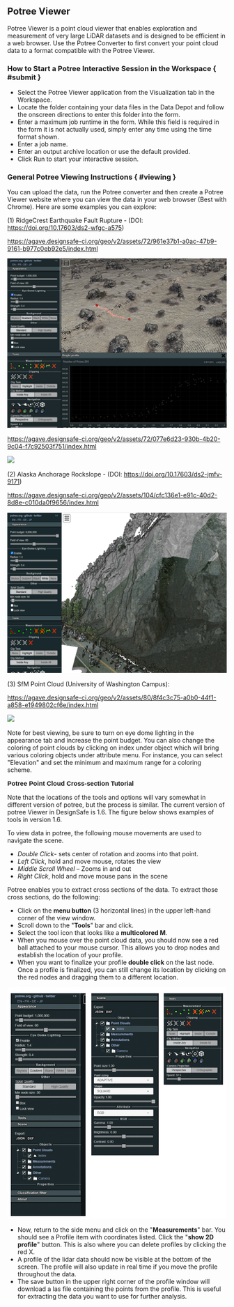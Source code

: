 ## Potree Viewer
<a name="potree-viewer-user-guide"></a><!-- old heading name/id -->

Potree Viewer is a point cloud viewer that enables exploration and measurement of very large LiDAR datasets and is designed to be efficient in a web browser. Use the Potree Converter to first convert your point cloud data to a format compatible with the Potree Viewer.

### How to Start a Potree Interactive Session in the Workspace { #submit }

<ul>
<li>Select the Potree Viewer application from the Visualization tab in the Workspace.</li>
<li>Locate the folder containing your data files in the Data Depot and follow the onscreen directions to enter this folder into the form.</li>
<li>Enter a maximum job runtime in the form. While this field is required in the form it is not actually used, simply enter any time using the time format shown.</li>
<li>Enter a job name.</li>
<li>Enter an output archive location or use the default provided.</li>
<li>Click Run to start your interactive session.</li>
</ul>

### General Potree Viewing Instructions { #viewing }

You can upload the data, run the Potree converter and then create a Potree Viewer website where you can view the data in your web browser (Best with Chrome). Here are some examples you can explore:

(1) RidgeCrest Earthquake Fault Rupture - (DOI: <a data-ng-href="https://doi.org/10.17603/ds2-wfgc-a575" href="https://doi.org/10.17603/ds2-wfgc-a575">https://doi.org/10.17603/ds2-wfgc-a575</a>)

<a href="https://agave.designsafe-ci.org/geo/v2/assets/72/961e37b1-a0ac-47b9-9161-b977c0eb92e5/index.html">https://agave.designsafe-ci.org/geo/v2/assets/72/961e37b1-a0ac-47b9-9161-b977c0eb92e5/index.html</a>


![](./imgs/potreeviewer-1.png)

<a href="https://agave.designsafe-ci.org/geo/v2/assets/72/077e6d23-930b-4b20-9c04-f7c92503f751/index.html">https://agave.designsafe-ci.org/geo/v2/assets/72/077e6d23-930b-4b20-9c04-f7c92503f751/index.html</a>


![](./imgs/potreeviewer-2.png)


(2) Alaska Anchorage Rockslope - (DOI: <a data-ng-href="https://doi.org/10.17603/ds2-jmfv-9171" href="https://doi.org/10.17603/ds2-jmfv-9171">https://doi.org/10.17603/ds2-jmfv-9171</a>)

<a href="https://agave.designsafe-ci.org/geo/v2/assets/104/cfc136e1-e91c-40d2-8d8e-c010da0f9656/index.html">https://agave.designsafe-ci.org/geo/v2/assets/104/cfc136e1-e91c-40d2-8d8e-c010da0f9656/index.html</a>


![](./imgs/potreeviewer-3.png)

(3) SfM Point Cloud (University of Washington Campus):

<a href="https://agave.designsafe-ci.org/geo/v2/assets/80/8f4c3c75-a0b0-44f1-a858-e1949802cf6e/index.html">https://agave.designsafe-ci.org/geo/v2/assets/80/8f4c3c75-a0b0-44f1-a858-e1949802cf6e/index.html</a>


![](./imgs/potreeviewer-4.png)

Note for best viewing, be sure to turn on eye dome lighting in the appearance tab and increase the point budget. You can also change the coloring of point clouds by clicking on index under object which will bring various coloring objects under attribute menu. For instance, you can select "Elevation" and set the minimum and maximum range for a coloring scheme.

<strong><span style="font-size: 11.0pt;"><span style='font-family: "Calibri",sans-serif;'>Potree Point Cloud Cross-section Tutorial</span></span></strong>

Note that the locations of the tools and options will vary somewhat in different version of potree, but the process is similar. The current version of potree Viewer in DesignSafe is 1.6. The figure below shows examples of tools in version 1.6.

To view data in potree, the following mouse movements are used to navigate the scene.

<ul>
<li><i>Double Click</i>- sets center of rotation and zooms into that point.</li>
<li><i>Left Click</i>, hold and move mouse, rotates the view</li>
<li><i>Middle Scroll Wheel</i> – Zooms in and out</li>
<li><i>Right Click</i>, hold and move mouse pans in the scene</li>
</ul>

<span style="line-height: normal;">Potree enables you to extract cross sections of the data. To extract those cross sections, do the following:</span>

<ul>
<li><span style="line-height: normal;"><span style="">Click on the <b>menu button</b> (3 horizontal lines) in the upper left-hand corner of the view window.</span></span></li>
<li><span style="line-height: normal;"><span style="">Scroll down to the "<b>Tools</b>" bar and click.</span></span></li>
<li><span style="line-height: normal;"><span style="">Select the tool icon that looks like a <b>multicolored M</b>.</span></span></li>
<li><span style="line-height: normal;"><span style="">When you mouse over the point cloud data, you should now see a red ball attached to your mouse cursor. This allows you to drop nodes and establish the location of your profile.</span></span></li>
<li><span style="line-height: normal;"><span style="">When you want to finalize your profile <b>double click</b> on the last node. Once a profile is finalized, you can still change its location by clicking on the red nodes and dragging them to a different location.</span></span></li>
</ul>

![](./imgs/potreeviewer-5.png)

<ul>
<li><span style="line-height: normal;"><span style="">Now, return to the side menu and click on the "<b>Measurements</b>" bar. You should see a Profile item with coordinates listed. Click the "<b>show 2D profile</b>" button. This is also where you can delete profiles by clicking the red X.</span></span></li>
<li><span style="line-height: normal;"><span style="">A profile of the lidar data should now be visible at the bottom of the screen. The profile will also update in real time if you move the profile throughout the data.</span></span></li>
<li><span style="line-height: normal;"><span style="">The save button in the upper right corner of the profile window will download a las file containing the points from the profile. This is useful for extracting the data you want to use for further analysis. </span></span></li>
</ul>
